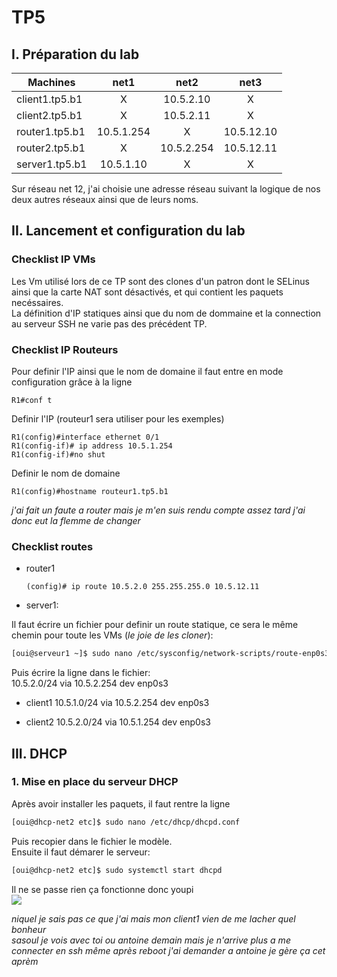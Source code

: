 # TP5

## I. Préparation du lab

| Machines       |    net1    |    net2    |    net3    |
| -------------- | :--------: | :--------: | :--------: |
| client1.tp5.b1 |     X      | 10.5.2.10  |      X     |
| client2.tp5.b1 |     X      | 10.5.2.11  |      X     |
| router1.tp5.b1 | 10.5.1.254 |     X      | 10.5.12.10 |
| router2.tp5.b1 |     X      | 10.5.2.254 | 10.5.12.11 |
| server1.tp5.b1 | 10.5.1.10  |     X      |      X     |

Sur réseau net 12, j'ai choisie une adresse réseau suivant la logique de nos deux autres réseaux ainsi que de leurs noms.

## II. Lancement et configuration du lab

### Checklist IP VMs

Les Vm utilisé lors de ce TP sont des clones d'un patron dont le SELinus ainsi que la carte NAT sont désactivés, et  qui contient les paquets necéssaires.  
La définition d'IP statiques ainsi que du nom de dommaine et la connection au serveur SSH ne varie pas des précédent TP.

### Checklist IP Routeurs

Pour definir l'IP ainsi que le nom de domaine il faut entre en mode configuration grâce à la ligne

```cisco
R1#conf t
```
Definir l'IP (routeur1 sera utiliser pour les exemples)
```cisco
R1(config)#interface ethernet 0/1
R1(config-if)# ip address 10.5.1.254
R1(config-if)#no shut
```
Definir le nom de domaine
```cisco
R1(config)#hostname routeur1.tp5.b1
```
*j'ai fait un faute a router mais je m'en suis rendu compte assez tard j'ai donc eut la flemme de changer*

### Checklist routes

- router1

  ```cisco
  (config)# ip route 10.5.2.0 255.255.255.0 10.5.12.11
  ```

- server1:

Il faut écrire un fichier pour definir un route statique, ce sera le même chemin pour toute les VMs (*le joie de les cloner*):
```bash
[oui@serveur1 ~]$ sudo nano /etc/sysconfig/network-scripts/route-enp0s3
```
Puis écrire la ligne dans le fichier:  
10.5.2.0/24 via 10.5.2.254 dev enp0s3

- client1
10.5.1.0/24 via 10.5.2.254 dev enp0s3

- client2
10.5.2.0/24 via 10.5.1.254 dev enp0s3


## III. DHCP

### 1. Mise en place du serveur DHCP

Après avoir installer les paquets, il faut rentre la ligne  
```bash
[oui@dhcp-net2 etc]$ sudo nano /etc/dhcp/dhcpd.conf
```
Puis recopier dans le fichier le modèle.  
Ensuite il faut démarer le serveur:
```bash
[oui@dhcp-net2 etc]$ sudo systemctl start dhcpd
```
Il ne se passe rien ça fonctionne donc youpi  
![](http://gif.toutimages.com/images/fete/anniversaire/anniversaire_010.gif)

*niquel je sais pas ce que j'ai mais mon client1 vien de me lacher quel bonheur*  
*sasoul je vois avec toi ou antoine demain mais je n'arrive plus a me connecter en ssh même après reboot*
*j'ai demander a antoine je gère ça cet aprèm*
